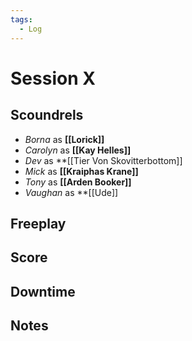 ```yaml
---
tags:
  - Log
---
```

# Session X
## Scoundrels
- *Borna* as **[[Lorick]]**
- *Carolyn* as **[[Kay Helles]]**
- *Dev* as **[[Tier Von Skovitterbottom]]
- *Mick* as **[[Kraiphas Krane]]**
- *Tony* as **[[Arden Booker]]**
- *Vaughan* as **[[Ude]]
## Freeplay
## Score
## Downtime
## Notes